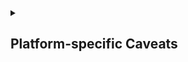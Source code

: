 <details>

<summary style="cursor: pointer">

## Platform-specific Caveats

</summary>

* macOS: You must call this function from the main thread.
* Windows: You must have an event loop running on the main thread to receive
  updates when preferences are changed.
* Web: You must call this function from the main thread.
* Android: You must initialize [`ndk-context`] first. See the [`platform::android`] module for details.

</details>

[`ndk-context`]: https://docs.rs/ndk-context
[`platform::android`]: crate::platform::android
